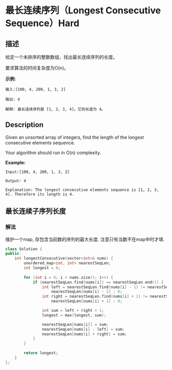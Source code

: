 # 最长连续序列（Longest Consecutive Sequence）Hard
## 描述
给定一个未排序的整数数组，找出最长连续序列的长度。

要求算法的时间复杂度为O(n)。

**示例:**
```
输入:[100, 4, 200, 1, 3, 2]

输出: 4

解释: 最长连续序列是 [1, 2, 3, 4]。它的长度为 4。
```

## Description
Given an unsorted array of integers, find the length of the longest consecutive elements sequence.

Your algorithm should run in O(n) complexity.

**Example:**
```
Input:[100, 4, 200, 1, 3, 2]

Output: 4

Explanation: The longest consecutive elements sequence is [1, 2, 3, 4]. Therefore its length is 4.
```


## 最长连续子序列长度
### 解法
维护一个map, 存包含当前数的序列的最大长度. 注意只有当数不在map中时才填.
```c++
class Solution {
public:
    int longestConsecutive(vector<int>& nums) {
        unordered_map<int, int> nearestSeqLen;
        int longest = 0;
        
        for (int i = 0; i < nums.size(); i++) {
            if (nearestSeqLen.find(nums[i]) == nearestSeqLen.end()) {
                int left = nearestSeqLen.find(nums[i] - 1) != nearestSeqLen.end() ?
                    nearestSeqLen[nums[i] - 1] : 0;
                int right = nearestSeqLen.find(nums[i] + 1) != nearestSeqLen.end() ?
                    nearestSeqLen[nums[i] + 1] : 0;

                int sum = left + right + 1;
                longest = max(longest, sum);

                nearestSeqLen[nums[i]] = sum;
                nearestSeqLen[nums[i] - left] = sum;
                nearestSeqLen[nums[i] + right] = sum;
            }
        }
        
        return longest;
    }
};
```